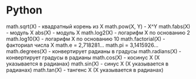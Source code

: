 # Python
math.sqrt(X) - квадратный корень из X
math.pow(X, Y) - X^Y
math.fabs(X) - модуль X
abs(X) - модуль X 
math.log2(X) - логарифм X по основанию 2
math.log10(X) - логарифм X по основанию 10
math.factorial(X) - факториал числа X
math.e = 2,718281...
math.pi = 3,1415926...
math.degrees(X) - конвертирует радианы в градусы
math.radians(X) - конвертирует градусы в радианы
math.cos(X) - косинус X (X указывается в радианах)
math.sin(X) - синус X (X указывается в радианах)
math.tan(X) - тангенс X (X указывается в радианах)
